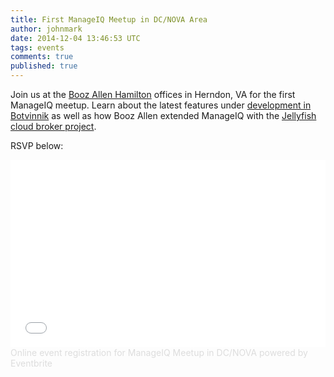 ```yaml
---
title: First ManageIQ Meetup in DC/NOVA Area
author: johnmark
date: 2014-12-04 13:46:53 UTC
tags: events
comments: true
published: true
---
```


Join us at the [Booz Allen Hamilton](http://boozallen.com) offices in Herndon, VA for the first ManageIQ meetup. Learn about the latest features under [development in Botvinnik](/blog/2014/12/sprint-16-report-video/) as well as how Booz Allen extended ManageIQ with the [Jellyfish cloud broker project](http://booz-allen-hamilton.github.io/projectjellyfish/). 

RSVP below:

<iframe  src="//eventbrite.com/tickets-external?eid=14658681511&ref=etckt" frameborder="0" width="100%" height="300" vspace="0" hspace="0" marginheight="5" marginwidth="5" scrolling="auto" allowtransparency="true"></iframe><a style="color:#ddd; text-decoration:none;" target="_blank" href="http://www.eventbrite.com/r/etckt">Online event registration</a><span style="color:#ddd;"> for </span><a style="color:#ddd; text-decoration:none;" target="_blank" href="https://miqdc.eventbrite.com/?ref=etckt">ManageIQ Meetup in DC/NOVA</a> <span style="color:#ddd;">powered by</span> <a style="color:#ddd; text-decoration:none;" target="_blank" href="http://www.eventbrite.com?ref=etckt">Eventbrite</a>

